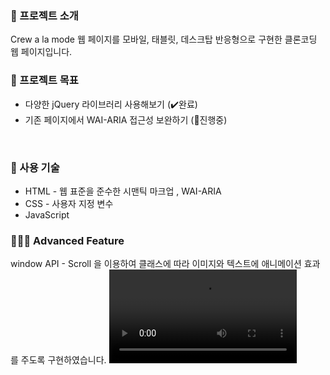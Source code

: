 ### 📍 프로젝트 소개
Crew a la mode 웹 페이지를 모바일, 태블릿, 데스크탑 반응형으로 구현한 클론코딩 웹 페이지입니다.

### 🚀 프로젝트 목표
- 다양한 jQuery 라이브러리 사용해보기 (✔️완료)
- 기존 페이지에서 WAI-ARIA 접근성 보완하기 (👣진행중)
<br>

### 🔩 사용 기술
 - HTML - 웹 표준을 준수한 시맨틱 마크업 , WAI-ARIA<br>
 - CSS - 사용자 지정 변수
 - JavaScript
### 💁🏻‍♀️ Advanced Feature
window API - Scroll 을 이용하여 클래스에 따라 이미지와 텍스트에 애니메이션 효과를 주도록 구현하였습니다.
<video src="https://user-images.githubusercontent.com/86298249/183869461-49a3cd63-8a64-4614-a0f0-8b1b2e45639e.mp4">

<br>
